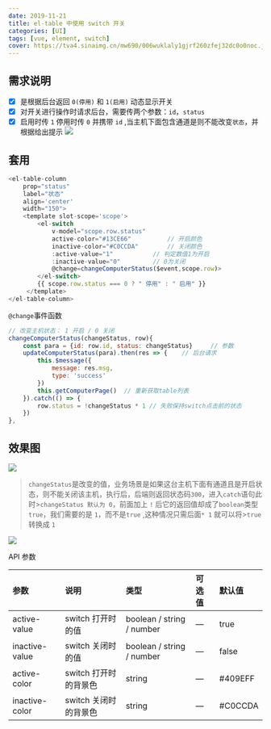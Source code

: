 ```yaml
---
date: 2019-11-21
title: el-table 中使用 switch 开关
categories: [UI]
tags: [vue, element, switch]
cover: https://tva4.sinaimg.cn/mw690/006wuklaly1gjrf260zfej32dc0o0noc.jpg
---
```


## 需求说明
- [x] 是根据后台返回 `0(停用)` 和 `1(启用)`  动态显示开关
- [x] 对开关进行操作时请求后台，需要传两个参数：`id`，`status`
- [x] 启用时传 `1`  停用时传 `0` 并携带 `id` ,当主机下面包含通道是则不能改变`状态`，并根据给出提示
![](https://fastly.jsdelivr.net/gh/xiangshu233/blogAssets@09077844f9e44f3ddc2c5a5d44fa979cd7c44c1d/2020/10/13/637c81c7febcfb4b281cf2b7b13680b2.png)

## 套用
```js
<el-table-column
	prop="status"
	label="状态"
	align='center'
	width="150">
	<template slot-scope='scope'>
		<el-switch
			v-model="scope.row.status"
			active-color="#13CE66"			// 开启颜色
			inactive-color="#C0CCDA"		// 关闭颜色
			:active-value="1"			// 判定数值1为开启
			:inactive-value="0"			// 0为关闭
			@change=changeComputerStatus($event,scope.row)>
		</el-switch>
		{{ scope.row.status === 0 ? " 停用" : " 启用" }}
	 </template>
</el-table-column>
```

`@change`事件函数

```js
// 改变主机状态： 1 开启 / 0 关闭
changeComputerStatus(changeStatus, row){
	const para = {id: row.id, status: changeStatus}		// 参数
	updateComputerStatus(para).then(res => {	// 后台请求
		this.$message({
			message: res.msg,
			type: 'success'
		})
		this.getComputerPage()	// 重新获取table列表
	}).catch(() => {
		row.status = !changeStatus * 1 // 失败保持switch点击前的状态
	})
},
```

## 效果图

![](https://fastly.jsdelivr.net/gh/xiangshu233/blogAssets@035545a0b4e4dc4d8e02b94302e75000193c4785/2020/10/13/75ba1d748d56835654a517646a8343b6.png)


>`changeStatus`是改变的值，业务场景是如果这台主机下面有通道且是开启状态，则不能关闭该主机，执行后，后端则返回状态码`300`，进入`catch`语句此时>`changeStatus 默认为 0`，前面加上 `!`  后它的返回值却成了`boolean`类型`true`，我们需要的是 `1`，而不是`true` ,这种情况只需后面`* 1` 就可以将>`true`转换成 `1`


![](https://fastly.jsdelivr.net/gh/xiangshu233/blogAssets@4134178f918946ef9ecb5f8a01e11f4f0f4d10c3/2020/10/13/830d9657bcef7320973a7d222a3973d4.png)

API 参数

| 参数           | 说明                  | 类型                      | 可选值 | 默认值  |
| :------------- | :-------------------- | :------------------------ | :----- | :------ |
| active-value   | switch 打开时的值     | boolean / string / number | —      | true    |
| inactive-value | switch 关闭时的值     | boolean / string / number | —      | false   |
| active-color   | switch 打开时的背景色 | string                    | —      | #409EFF |
| inactive-color | switch 关闭时的背景色 | string                    | —      | #C0CCDA |

